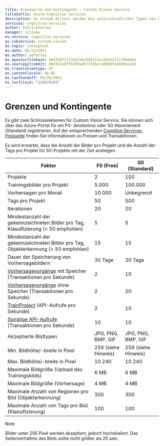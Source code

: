 ```yaml
---
title: Grenzwerte und Kontingente – Custom Vision Service
titleSuffix: Azure Cognitive Services
description: In diesem Artikel werden die unterschiedlichen Typen von Lizenzschlüsseln sowie die Grenzwerte und Kontingente für den Custom Vision-Dienst erläutert.
services: cognitive-services
author: PatrickFarley
manager: nitinme
ms.service: cognitive-services
ms.subservice: custom-vision
ms.topic: conceptual
ms.date: 05/13/2021
ms.author: pafarley
ms.openlocfilehash: b8dfe8711733efeb33561531c85925111799daba
ms.sourcegitcommit: 80d311abffb2d9a457333bcca898dfae830ea1b4
ms.translationtype: HT
ms.contentlocale: de-DE
ms.lasthandoff: 05/26/2021
ms.locfileid: "110479303"
---
```

# <a name="limits-and-quotas"></a>Grenzen und Kontingente

Es gibt zwei Schlüsselebenen für Custom Vision Service. Sie können sich über das Azure-Portal für ein F0- (kostenlos) oder S0-Abonnement (Standard) registrieren. Auf der entsprechenden [Cognitive Services-Preisseite](https://azure.microsoft.com/pricing/details/cognitive-services/custom-vision-service/) finden Sie Informationen zu Preisen und Transaktionen.

Es wird erwartet, dass die Anzahl der Bilder pro Projekt und die Anzahl der Tags pro Projekt für S0-Projekte mit der Zeit ansteigen.

|Faktor|**F0 (Free)**|**S0 (Standard)**|
|-----|-----|-----|
|Projekte|2|100|
|Trainingsbilder pro Projekt |5\.000|100.000|
|Vorhersagen pro Monat|10.000 |Unbegrenzt|
|Tags pro Projekt|50|500|
|Iterationen |20|20|
|Mindestanzahl der gekennzeichneten Bilder pro Tag, Klassifizierung (> 50 empfohlen) |5|5|
|Mindestanzahl der gekennzeichneten Bilder pro Tag, Objekterkennung (> 50 empfohlen)|15|15|
|Dauer der Speicherung von Vorhersagebildern|30 Tage|30 Tage|
|[Vorhersagevorgänge](https://go.microsoft.com/fwlink/?linkid=865445) mit Speicher (Transaktionen pro Sekunde)|2|10|
|[Vorhersagevorgänge](https://go.microsoft.com/fwlink/?linkid=865445) ohne Speicher (Transaktionen pro Sekunde)|2|20|
|[TrainProject](https://go.microsoft.com/fwlink/?linkid=865446) (API-Aufrufe pro Sekunde)|2|10|
|[Sonstige API-Aufrufe](https://go.microsoft.com/fwlink/?linkid=865446) (Transaktionen pro Sekunde)|10|10|
|Akzeptierte Bildtypen|JPG, PNG, BMP, GIF|JPG, PNG, BMP, GIF|
|Min. Bildhöhe/-breite in Pixel|256 (siehe Hinweis)|256 (siehe Hinweis)|
|Max. Bildhöhe/-breite in Pixel|10.240|10.240|
|Maximale Bildgröße (Upload des Trainingsbilds) |6 MB|6 MB|
|Maximale Bildgröße (Vorhersage)|4 MB|4 MB|
|Maximale Anzahl von Regionen pro Bild (Objekterkennung)|300|300|
|Maximale Anzahl von Tags pro Bild (Klassifizierung)|100|100|

> [!NOTE]
> Bilder unter 256 Pixel werden akzeptiert, jedoch hochskaliert.
> Das Seitenverhältnis des Bilds sollte nicht größer als 25 sein.
